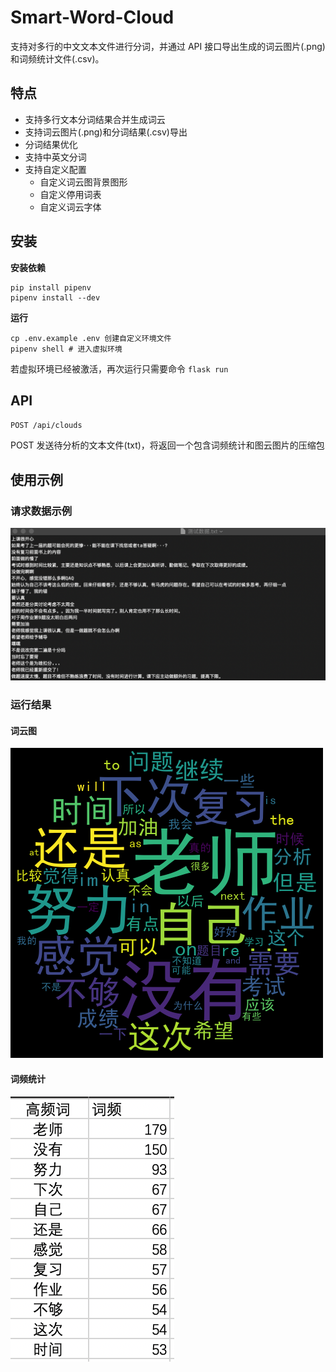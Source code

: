 # Smart-Word-Cloud

支持对多行的中文文本文件进行分词，并通过 API 接口导出生成的词云图片(.png)和词频统计文件(.csv)。

## 特点
- 支持多行文本分词结果合并生成词云
- 支持词云图片(.png)和分词结果(.csv)导出
- 分词结果优化
- 支持中英文分词
- 支持自定义配置
    - 自定义词云图背景图形
    - 自定义停用词表
    - 自定义词云字体

## 安装
**安装依赖**
```
pip install pipenv
pipenv install --dev
```

**运行**
```
cp .env.example .env 创建自定义环境文件
pipenv shell # 进入虚拟环境
```
若虚拟环境已经被激活，再次运行只需要命令
`flask run`

## API
`POST /api/clouds`

POST 发送待分析的文本文件(txt)，将返回一个包含词频统计和图云图片的压缩包

## 使用示例
### 请求数据示例
![样本数据文件](uploads/测试数据.png)

### 运行结果
#### 词云图
![词云图](results/1562829461.png)

#### 词频统计
![词频统计](results/词频统计_1562829461.png)
